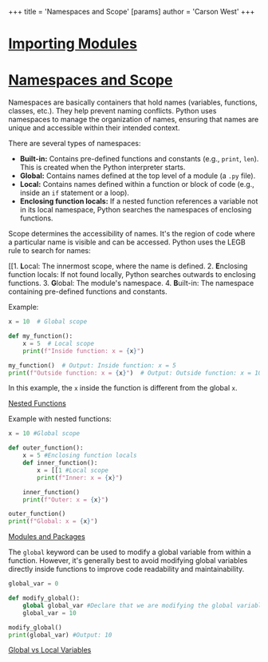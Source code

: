 +++
 title = 'Namespaces and Scope'
[params]
	author = 'Carson West'
+++
# [Importing Modules](./../importing-modules/)
# [Namespaces and Scope](./../namespaces-and-scope/) 
Namespaces are basically containers that hold names (variables, functions, classes, etc.).  They help prevent naming conflicts.  Python uses namespaces to manage the organization of names, ensuring that names are unique and accessible within their intended context.

There are several types of namespaces:

* **Built-in:** Contains pre-defined functions and constants (e.g., `print`, `len`).  This is created when the Python interpreter starts.
* **Global:** Contains names defined at the top level of a module (a `.py` file).
* **Local:** Contains names defined within a function or block of code (e.g., inside an `if` statement or a loop).
* **Enclosing function locals:** If a nested function references a variable not in its local namespace, Python searches the namespaces of enclosing functions.

Scope determines the accessibility of names.  It's the region of code where a particular name is visible and can be accessed.  Python uses the LEGB rule to search for names:

[[1. **L**ocal: The innermost scope, where the name is defined.
2. **E**nclosing function locals:  If not found locally, Python searches outwards to enclosing functions.
3. **G**lobal:  The module's namespace.
4. **B**uilt-in: The namespace containing pre-defined functions and constants.


Example:

```python
x = 10  # Global scope

def my_function():
    x = 5  # Local scope
    print(f"Inside function: x = {x}")

my_function()  # Output: Inside function: x = 5
print(f"Outside function: x = {x}")  # Output: Outside function: x = 10

```

In this example, the `x` inside the function is different from the global `x`.

[Nested Functions](./../nested-functions/)


Example with nested functions:

```python
x = 10 #Global scope

def outer_function():
    x = 5 #Enclosing function locals
    def inner_function():
        x = [[1 #Local scope
        print(f"Inner: x = {x}")

    inner_function()
    print(f"Outer: x = {x}")

outer_function()
print(f"Global: x = {x}")
```

[Modules and Packages](./../modules-and-packages/)

The `global` keyword can be used to modify a global variable from within a function.  However, it's generally best to avoid modifying global variables directly inside functions to improve code readability and maintainability.


```python
global_var = 0

def modify_global():
    global global_var #Declare that we are modifying the global variable
    global_var = 10

modify_global()
print(global_var) #Output: 10

```

[Global vs Local Variables](./../global-vs-local-variables/)
